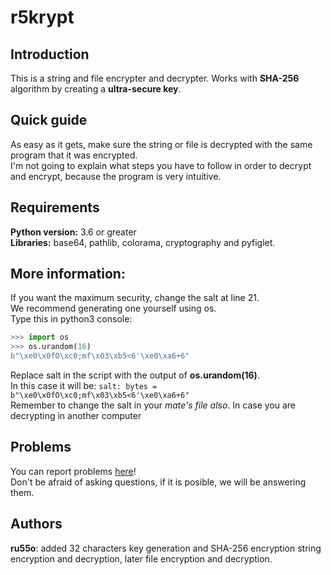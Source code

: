 # r5krypt
## Introduction
This is a string and file encrypter and decrypter. Works with **SHA-256** algorithm by creating a **ultra-secure key**.
## Quick guide              
As easy as it gets, make sure the string or file is decrypted with the same program that it was encrypted.    
I'm not going to explain what steps you have to follow in order to decrypt and encrypt, because the program is very intuitive.
## Requirements
**Python version:** 3.6 or greater                                   
**Libraries:** base64, pathlib, colorama, cryptography and pyfiglet.             
## More information:
If you want the maximum security, change the salt at line 21.            
We recommend generating one yourself using os.           
Type this in python3 console:
```python
>>> import os
>>> os.urandom(16)
b"\xe0\x0fO\xc0;mf\x03\xb5<6'\xe0\xa6+6"
```
Replace salt in the script with the output of **os.urandom(16)**.           
In this case it will be:  ```salt: bytes = b"\xe0\x0fO\xc0;mf\x03\xb5<6'\xe0\xa6+6"```                      
Remember to change the salt in your _mate's file also_. In case you are decrypting in another computer
## Problems
You can report problems [here](https://github.com/KRNET009/krkrypter/issues)!                      
Don't be afraid of asking questions, if it is posible, we will be answering them.
## Authors 
**ru55o**: added 32 characters key generation and SHA-256 encryption string encryption and decryption, later file encryption and decryption.
